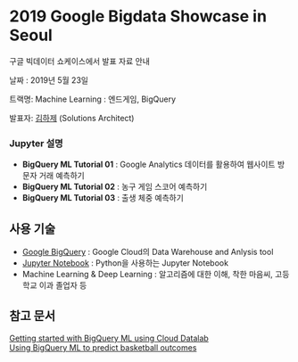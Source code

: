 # 2019 Google Bigdata Showcase in Seoul

구글 빅데이터 쇼케이스에서 발표 자료 안내

날짜 : 2019년 5월 23일  

트랙명: Machine Learning : 엔드게임, BigQuery  

발표자: [김하제](haje@g.skku.edu) (Solutions Architect)



### Jupyter 설명

- **BigQuery ML Tutorial 01** : Google Analytics 데이터를 활용하여 웹사이트 방문자 거래 예측하기
- **BigQuery ML Tutorial 02** : 농구 게임 스코어 예측하기
- **BigQuery ML Tutorial 03** : 출생 체중 예측하기



## 사용 기술

- [Google BigQuery](https://cloud.google.com/bigquery/) : Google Cloud의 Data Warehouse and Anlysis tool
- [Jupyter Notebook](https://jupyter.org) : Python을 사용하는 Jupyter Notebook
- Machine Learning & Deep Learning : 알고리즘에 대한 이해, 착한 마음씨, 고등학교 이과 졸업자 등



## 참고 문서
[Getting started with BigQuery ML using Cloud Datalab](https://cloud.google.com/bigquery-ml/docs/bigqueryml-notebook-start)  
[Using BigQuery ML to predict basketball outcomes](https://cloud.google.com/bigquery-ml/docs/bigqueryml-ncaa)
